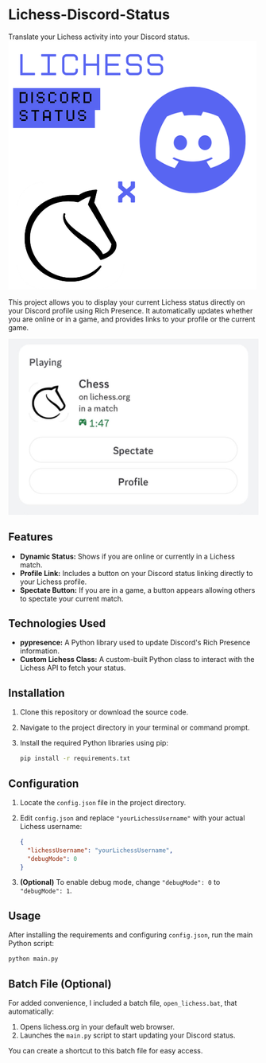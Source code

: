 # Lichess-Discord-Status

Translate your Lichess activity into your Discord status.
![Logo](.github/logo.png)

This project allows you to display your current Lichess status directly on your Discord profile using Rich Presence. It automatically updates whether you are online or in a game, and provides links to your profile or the current game.

![Playing](.github/playing.jpg)

## Features

* **Dynamic Status:** Shows if you are online or currently in a Lichess match.
* **Profile Link:** Includes a button on your Discord status linking directly to your Lichess profile.
* **Spectate Button:** If you are in a game, a button appears allowing others to spectate your current match.

## Technologies Used

* **pypresence:** A Python library used to update Discord's Rich Presence information.
* **Custom Lichess Class:** A custom-built Python class to interact with the Lichess API to fetch your status.

## Installation

1.  Clone this repository or download the source code.
2.  Navigate to the project directory in your terminal or command prompt.
3.  Install the required Python libraries using pip:

    ```bash
    pip install -r requirements.txt
    ```

## Configuration

1.  Locate the `config.json` file in the project directory.
2.  Edit `config.json` and replace `"yourLichessUsername"` with your actual Lichess username:

    ```json
    {
      "lichessUsername": "yourLichessUsername",
      "debugMode": 0
    }
    ```
3.  **(Optional)** To enable debug mode, change `"debugMode": 0` to `"debugMode": 1`.

## Usage

After installing the requirements and configuring `config.json`, run the main Python script:

```bash
python main.py
```

## Batch File (Optional)

For added convenience, I included a batch file, `open_lichess.bat`, that automatically:
1.  Opens lichess.org in your default web browser.
2.  Launches the `main.py` script to start updating your Discord status.

You can create a shortcut to this batch file for easy access.